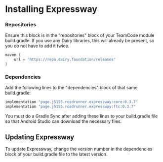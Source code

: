 # Installing Expressway

### Repositories

Ensure this block is in the "repositories" block of your TeamCode module build.gradle.
If you use any Dairy libraries, this will already be present, so you do not have to add it twice.

```groovy
maven {
    url = 'https://repo.dairy.foundation/releases'
}
```

### Dependencies

Add the following lines to the "dependencies" block of that same build.gradle:
```groovy
implementation "page.j5155.roadrunner.expressway:core:0.3.7"
implementation "page.j5155.roadrunner.expressway:ftc:0.3.7"
```

You must do a Gradle Sync after adding these lines to your build.gradle file
so that Android Studio can download the necessary files.

## Updating Expressway

To update Expressway, change the version number in the dependencies block of your build.gradle file to the latest version.
